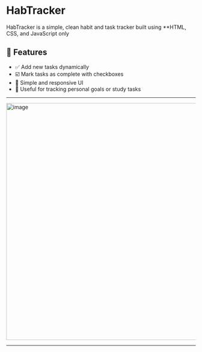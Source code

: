 # HabTracker
HabTracker is a simple, clean habit and task tracker built using **HTML, CSS, and JavaScript only


## 🚀 Features

- ✅ Add new tasks dynamically
- ☑️ Mark tasks as complete with checkboxes
- 🎨 Simple and responsive UI
- 🧠 Useful for tracking personal goals or study tasks

---
<img width="1919" height="631" alt="image" src="https://github.com/user-attachments/assets/ed8e6134-fab8-4b54-8209-e9a4fb53e12d" />


---
